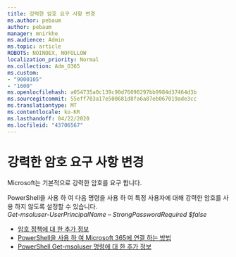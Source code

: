 ```yaml
---
title: 강력한 암호 요구 사항 변경
ms.author: pebaum
author: pebaum
manager: mnirkhe
ms.audience: Admin
ms.topic: article
ROBOTS: NOINDEX, NOFOLLOW
localization_priority: Normal
ms.collection: Adm_O365
ms.custom:
- "9000105"
- "1600"
ms.openlocfilehash: a054735a0c139c90d76098297bb9984d37464d3b
ms.sourcegitcommit: 55eff703a17e500681d8fa6a87eb067019ade3cc
ms.translationtype: MT
ms.contentlocale: ko-KR
ms.lasthandoff: 04/22/2020
ms.locfileid: "43706567"
---
```

# <a name="change-strong-password-requirement"></a>강력한 암호 요구 사항 변경

Microsoft는 기본적으로 강력한 암호를 요구 합니다. 

PowerShell을 사용 하 여 다음 명령을 사용 하 여 특정 사용자에 대해 강력한 암호를 사용 하지 않도록 설정할 수 있습니다.<br>
*Get-msoluser-UserPrincipalName <UserPrincipalName> – StrongPasswordRequired $false*

- [암호 정책에 대 한 추가 정보](https://docs.microsoft.com/azure/active-directory/authentication/concept-sspr-policy#password-policies-that-only-apply-to-cloud-user-accounts)
- [PowerShell을 사용 하 여 Microsoft 365에 연결 하는 방법](https://docs.microsoft.com/office365/enterprise/powershell/connect-to-office-365-powershell#connect-with-the-microsoft-azure-active-directory-module-for-windows-powershell)
- [PowerShell Get-msoluser 명령에 대 한 추가 정보](https://docs.microsoft.com/powershell/module/msonline/set-msoluser?view=azureadps-1.0)
